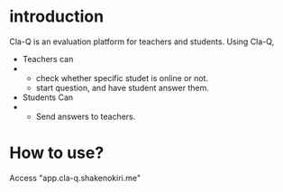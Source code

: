 # introduction
Cla-Q is an evaluation platform for teachers and students.
Using Cla-Q,
- Teachers can
- - check whether specific studet is online or not.
  - start question, and have student answer them.
- Students Can
- - Send answers to teachers.
# How to use?
Access "app.cla-q.shakenokiri.me"
